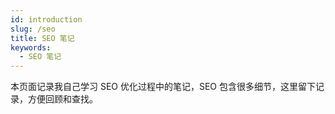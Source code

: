 ```yaml
---
id: introduction
slug: /seo
title: SEO 笔记
keywords:
  - SEO 笔记
---
```


本页面记录我自己学习 SEO 优化过程中的笔记，SEO 包含很多细节，这里留下记录，方便回顾和查找。
